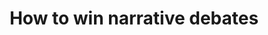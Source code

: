 ---
title: "How to win narrative debates"
lang: "English"
year: "2021"
links: ['KkKL22gYWdA']
slides: ""
authors: ['Olja Bosnjak']
tags: ['Debate']
layout: "workshop"
categories: ["workshops"]
---